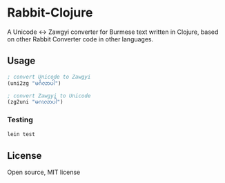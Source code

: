 # Rabbit-Clojure

A Unicode <-> Zawgyi converter for Burmese text written in Clojure, based on other Rabbit Converter code
in other languages.

## Usage

```clojure
; convert Unicode to Zawgyi
(uni2zg "မင်္ဂလာပါ")

; convert Zawgyi to Unicode
(zg2uni "မဂၤလာပါ")
```

### Testing

```bash
lein test
```

## License

Open source, MIT license
